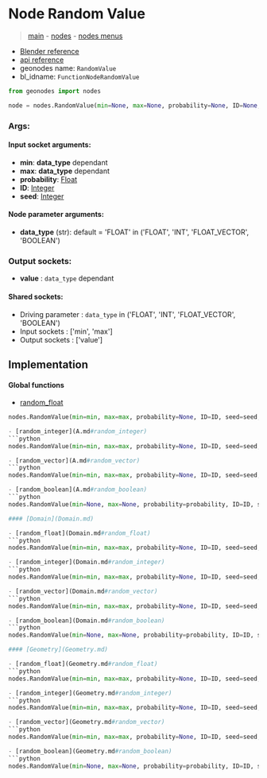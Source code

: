# Node Random Value

> [main](../structure.md) - [nodes](nodes.md) - [nodes menus](nodes_menus.md)

- [Blender reference](https://docs.blender.org/manual/en/latest/modeling/geometry_nodes/utilities/random_value.html)
- [api reference](https://docs.blender.org/api/current/bpy.types.FunctionNodeRandomValue.html)
- geonodes name: `RandomValue`
- bl_idname: `FunctionNodeRandomValue`

```python
from geonodes import nodes

node = nodes.RandomValue(min=None, max=None, probability=None, ID=None, seed=None, data_type='FLOAT')
```

### Args:

#### Input socket arguments:

- **min**: **data_type** dependant
- **max**: **data_type** dependant
- **probability**: [Float](Float.md)
- **ID**: [Integer](Integer.md)
- **seed**: [Integer](Integer.md)

#### Node parameter arguments:

- **data_type** (str): default = 'FLOAT' in ('FLOAT', 'INT', 'FLOAT_VECTOR', 'BOOLEAN')

### Output sockets:

- **value** : ``data_type`` dependant

#### Shared sockets:

- Driving parameter : ``data_type`` in ('FLOAT', 'INT', 'FLOAT_VECTOR', 'BOOLEAN')
- Input sockets  : ['min', 'max']
- Output sockets : ['value']
## Implementation

#### Global functions

 - [random_float](A.md#random_float)
  ```python
  nodes.RandomValue(min=min, max=max, probability=None, ID=ID, seed=seed, data_type='FLOAT'  ```

 - [random_integer](A.md#random_integer)
  ```python
  nodes.RandomValue(min=min, max=max, probability=None, ID=ID, seed=seed, data_type='INT'  ```

 - [random_vector](A.md#random_vector)
  ```python
  nodes.RandomValue(min=min, max=max, probability=None, ID=ID, seed=seed, data_type='FLOAT_VECTOR'  ```

 - [random_boolean](A.md#random_boolean)
  ```python
  nodes.RandomValue(min=None, max=None, probability=probability, ID=ID, seed=seed, data_type='BOOLEAN'  ```

#### [Domain](Domain.md)

 - [random_float](Domain.md#random_float)
  ```python
  nodes.RandomValue(min=min, max=max, probability=None, ID=ID, seed=seed, data_type='FLOAT'  ```

 - [random_integer](Domain.md#random_integer)
  ```python
  nodes.RandomValue(min=min, max=max, probability=None, ID=ID, seed=seed, data_type='INT'  ```

 - [random_vector](Domain.md#random_vector)
  ```python
  nodes.RandomValue(min=min, max=max, probability=None, ID=ID, seed=seed, data_type='FLOAT_VECTOR'  ```

 - [random_boolean](Domain.md#random_boolean)
  ```python
  nodes.RandomValue(min=None, max=None, probability=probability, ID=ID, seed=seed, data_type='BOOLEAN'  ```

#### [Geometry](Geometry.md)

 - [random_float](Geometry.md#random_float)
  ```python
  nodes.RandomValue(min=min, max=max, probability=None, ID=ID, seed=seed, data_type='FLOAT'  ```

 - [random_integer](Geometry.md#random_integer)
  ```python
  nodes.RandomValue(min=min, max=max, probability=None, ID=ID, seed=seed, data_type='INT'  ```

 - [random_vector](Geometry.md#random_vector)
  ```python
  nodes.RandomValue(min=min, max=max, probability=None, ID=ID, seed=seed, data_type='FLOAT_VECTOR'  ```

 - [random_boolean](Geometry.md#random_boolean)
  ```python
  nodes.RandomValue(min=None, max=None, probability=probability, ID=ID, seed=seed, data_type='BOOLEAN'  ```

